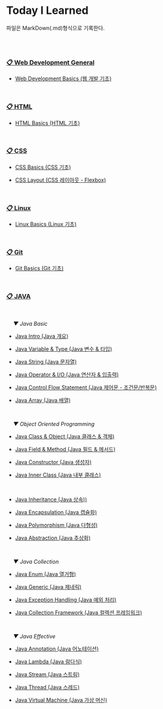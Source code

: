 # Today I Learned

파일은 MarkDown(.md)형식으로 기록한다.
 
<br><br>

### [📋 Web Development General](https://github.com/H-JWANNA/TIL/tree/main/Development%20basics)

- [Web Development Basics (웹 개발 기초)](https://github.com/H-JWANNA/TIL/blob/main/Development%20basics/%EC%9B%B9%20%EA%B0%9C%EB%B0%9C%20%EA%B8%B0%EC%B4%88.md)

<br>

### [📋 HTML](https://github.com/H-JWANNA/TIL/tree/main/HTML)

- [HTML Basics (HTML 기초)](https://github.com/H-JWANNA/TIL/blob/main/HTML/HTML_Basics.md)

<br>

### [📋 CSS](https://github.com/H-JWANNA/TIL/tree/main/CSS)

- [CSS Basics (CSS 기초)](https://github.com/H-JWANNA/TIL/blob/main/CSS/CSS_Basics.md)
  
- [CSS Layout (CSS 레이아웃 - Flexbox)](https://github.com/H-JWANNA/TIL/blob/main/CSS/Layout.md)

<br>

### [📋 Linux](https://github.com/H-JWANNA/TIL/tree/main/Linux)

- [Linux Basics (Linux 기초)](https://github.com/H-JWANNA/TIL/blob/main/Linux/Linux_basics.md)

<br>

### [📋 Git](https://github.com/H-JWANNA/TIL/tree/main/Git)

- [Git Basics (Git 기초)](https://github.com/H-JWANNA/TIL/blob/main/Git/Git_basic.md)

<br>

### [📋 JAVA](https://github.com/H-JWANNA/TIL/tree/main/JAVA)

<br>

&emsp; *▼ Java Basic*

- [Java Intro (Java 개요)](https://github.com/H-JWANNA/TIL/blob/main/JAVA/JAVA_Intro.md)
  
- [Java Variable & Type (Java 변수 & 타입)](https://github.com/H-JWANNA/TIL/blob/main/JAVA/JAVA_Variable_Type.md)

- [Java String (Java 문자열)](https://github.com/H-JWANNA/TIL/blob/main/JAVA/JAVA_String.md)

- [Java Operator & I/O (Java 연산자 & 입출력)](https://github.com/H-JWANNA/TIL/blob/main/JAVA/JAVA_Operator_IO.md)

- [Java Control Flow Statement (Java 제어문 - 조건문/반복문)](https://github.com/H-JWANNA/TIL/blob/main/JAVA/JAVA_Control_Flow_Statement.md)

- [Java Array (Java 배열)](https://github.com/H-JWANNA/TIL/blob/main/JAVA/JAVA_Array.md)

<br>

&emsp; *▼ Object Oriented Programming*

- [Java Class & Object (Java 클래스 & 객체)](https://github.com/H-JWANNA/TIL/blob/main/JAVA/JAVA_Class_Object.md)

- [Java Field & Method (Java 필드 & 메서드)](https://github.com/H-JWANNA/TIL/blob/main/JAVA/JAVA_Field_Method.md)

- [Java Constructor (Java 생성자)](https://github.com/H-JWANNA/TIL/blob/main/JAVA/JAVA_Constructor.md)

- [Java Inner Class (Java 내부 클래스)](https://github.com/H-JWANNA/TIL/blob/main/JAVA/JAVA_InnerClass.md)

<br>

- [Java Inheritance (Java 상속))](https://github.com/H-JWANNA/TIL/blob/main/JAVA/JAVA_Inheritance.md)

- [Java Encapsulation (Java 캡슐화)](https://github.com/H-JWANNA/TIL/blob/main/JAVA/JAVA_Encapsulation.md)

- [Java Polymorphism (Java 다형성)](https://github.com/H-JWANNA/TIL/blob/main/JAVA/JAVA_Polymorphism.md)

- [Java Abstraction (Java 추상화)](https://github.com/H-JWANNA/TIL/blob/main/JAVA/JAVA_Abstraction.md)

<br>

&emsp; *▼ Java Collection*

- [Java Enum (Java 열거형)](https://github.com/H-JWANNA/TIL/blob/main/JAVA/JAVA_Enum.md)

- [Java Generic (Java 제네릭)](https://github.com/H-JWANNA/TIL/blob/main/JAVA/JAVA_Generic.md)

- [Java Exception Handling (Java 예외 처리)](https://github.com/H-JWANNA/TIL/blob/main/JAVA/JAVA_Exception.md)

- [Java Collection Framework (Java 컬렉션 프레임워크)](https://github.com/H-JWANNA/TIL/blob/main/JAVA/JAVA_CollectionFramework.md)

<br>

&emsp; *▼ Java Effective*

- [Java Annotation (Java 어노테이션)](https://github.com/H-JWANNA/TIL/blob/main/JAVA/JAVA_Annotation.md)

- [Java Lambda (Java 람다식)](https://github.com/H-JWANNA/TIL/blob/main/JAVA/JAVA_Lambda.md)

- [Java Stream (Java 스트림)](https://github.com/H-JWANNA/TIL/blob/main/JAVA/JAVA_Stream.md)

- [Java Thread (Java 스레드)](https://github.com/H-JWANNA/TIL/blob/main/JAVA/JAVA_Thread.md)

- [Java Virtual Machine (Java 가상 머신)](https://github.com/H-JWANNA/TIL/blob/main/JAVA/JAVA_VirtualMachine.md)